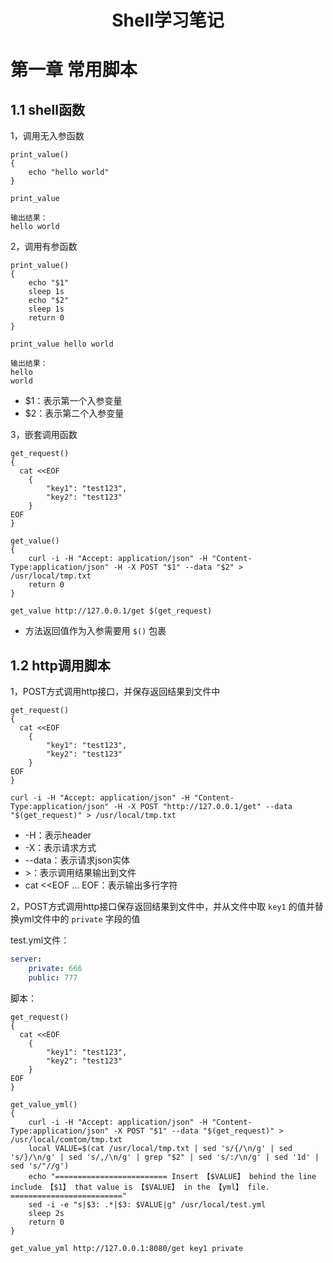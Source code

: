 <h1 style="font-weight:bold;"><center>Shell学习笔记</center></h1>

# 第一章 常用脚本

## 1.1 shell函数

1，调用无入参函数

```shell
print_value()
{
    echo "hello world"
}

print_value

输出结果：
hello world
```



2，调用有参函数

````shell
print_value()
{
    echo "$1"
    sleep 1s
    echo "$2"
    sleep 1s
    return 0
}

print_value hello world

输出结果：
hello
world
````

- $1：表示第一个入参变量
- $2：表示第二个入参变量



3，嵌套调用函数

````shell
get_request()
{
  cat <<EOF
    {
        "key1": "test123",
        "key2": "test123"
    }
EOF
}

get_value()
{
	curl -i -H "Accept: application/json" -H "Content-Type:application/json" -H -X POST "$1" --data "$2" > /usr/local/tmp.txt
	return 0
}

get_value http://127.0.0.1/get $(get_request)
````

- 方法返回值作为入参需要用 `$()` 包裹

## 1.2 http调用脚本

1，POST方式调用http接口，并保存返回结果到文件中

```shell
get_request()
{
  cat <<EOF
    {
        "key1": "test123",
        "key2": "test123"
    }
EOF
}

curl -i -H "Accept: application/json" -H "Content-Type:application/json" -H -X POST "http://127.0.0.1/get" --data "$(get_request)" > /usr/local/tmp.txt
```

- -H：表示header
- -X：表示请求方式
- --data：表示请求json实体
- \>：表示调用结果输出到文件
- cat <<EOF ... EOF：表示输出多行字符



2，POST方式调用http接口保存返回结果到文件中，并从文件中取 `key1` 的值并替换yml文件中的 `private` 字段的值

test.yml文件：

````yaml
server:
	private: 666
	public: 777
````

脚本：

````shell
get_request()
{
  cat <<EOF
    {
        "key1": "test123",
        "key2": "test123"
    }
EOF
}

get_value_yml()
{
	curl -i -H "Accept: application/json" -H "Content-Type:application/json" -X POST "$1" --data "$(get_request)" > /usr/local/comtom/tmp.txt
    local VALUE=$(cat /usr/local/tmp.txt | sed 's/{/\n/g' | sed 's/}/\n/g' | sed 's/,/\n/g' | grep "$2" | sed 's/:/\n/g' | sed '1d' | sed 's/"//g')
    echo "========================= Insert 【$VALUE】 behind the line include 【$1】 that value is 【$VALUE】 in the 【yml】 file. ========================="
    sed -i -e "s|$3: .*|$3: $VALUE|g" /usr/local/test.yml
    sleep 2s
    return 0
}

get_value_yml http://127.0.0.1:8080/get key1 private
````

